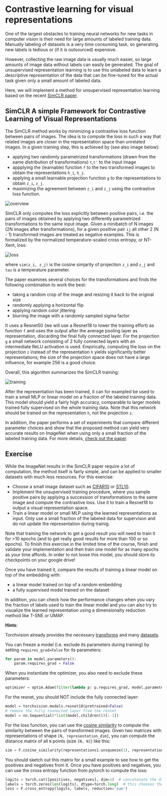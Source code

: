 # Contrastive learning for visual representations

One of the largest obstacles to training neural networks for new tasks in computer vision
is their need for large amounts of labeled training data.
Manually labeling of datasets is a very time consuming task, so generating new labels is tedious or (if it is outsourced) expensive.

However, collecting the raw image data is usually much easier, so large amounts of image data without labels can easily be generated. 
The goal of unsupervised representation learning is to use this unlabeled data to 
learn a descriptive representation of the data that can be fine-tuned for the actual task given only a small amount of labeled data.

Here, we will implement a method for unsupervised representation learning based on the recent [SimCLR paper](https://arxiv.org/abs/2002.05709).


## SimCLR A simple Framework for Contrastive Learning of Visual Representations

The SimCLR method works by minimizing a contrastive loss function between pairs of images.
The idea is to compute the loss in such a way that related images are closer in the representation space
than unrelated images. In a given training step, this is achieved by (see also image below):
- applying two randomly parametrized transformations (drawn from the same distribution of transformations) `t`,`t'` to the input image
- appplying the (learnable) function `f` to the two transformed images to obtain the representations `h_i`, `h_j`.
- applying a small learnable projection function `g` to the representations to obtain `z_i`, `z_j`.
- maximizing the agreement between `z_i` and `z_j` using the contrastive loss function.

![overview](https://user-images.githubusercontent.com/4263537/94680396-f8ecba80-0321-11eb-81db-61874fc87c38.png)

SimCLR only computes the loss explicitly between positive pairs, i.e. the pairs of images obtained by applying two differently parametrized transformations to the same input image. Given a minibatch of N images (2N images after transformations), for a given positive pair `ij` all other  2 (N - 1) transformed images are treated as negative examples.
This is formalized by the normalized temperature-scaled cross entropy, or NT-Xent, loss:

![loss](https://user-images.githubusercontent.com/4263537/94681766-410cdc80-0324-11eb-87b7-08b854a83fa5.png)

where `sim(z_i, z_j)` is the cosine simjarity of projection `z_i` and `z_j` and `tau` is a temperature parameter.

The paper examines several choices for the transformations and finds the following combination to work the best:
- taking a random crop of the image and resizing it back to the original size
- randomly applying a horizontal flip
- applying random color jittering 
- blurring the image with a randomly sampled sigma factor

It uses a Resnet50  (we will use a Resnet18 to lower the training effort) as function `f` and uses the output after the average pooling layer as representation, discarding the final fully connected layer. 
For the  projection `g` a small network consisting of 2 fully connected layers with an intermediate ReLU activation is used. Empirically, computing the loss on the projection `z` instead of the representation `h` yields significantly better representations; the size of the projection 
space does not have a large influence, for example 256 is a good choice.

Overall, this algorithm summarizes the SimCLR training:

![training](https://user-images.githubusercontent.com/4263537/94684528-774c5b00-0328-11eb-9afd-ef9bc270bf28.png)

After the representation has been trained, it can for exampled be used to train a small MLP or linear model on a fraction of the
labeled training data. This model should yield a fairly high accuracy, comparable to larger models trained fully supervised on the whole training data.
Note that this network should be trained on the representation `h`, not the projection `z`.

In addition, the paper performs a set of experiments that compare different parameter choices and show that the
proposed method can yield very accurate results on ImageNet when using only a small fraction of the labeled training data.
For more details, [check out the paper](https://arxiv.org/abs/2002.05709).

## Exercise

While the ImageNet results in the SimCLR paper require a lot of computation, the method itself
is fairly simple, and can be applied to smaller datasets with much less resources.
For this exercise:
- Choose a small image dataset such as [CIFAR10](https://www.cs.toronto.edu/~kriz/cifar.html) or [STL10](https://cs.stanford.edu/~acoates/stl10/). 
- Implement the unsupervised training procedure, where you sample positive pairs by applying a succession of transformations to the same image and compute the contrastive loss. Use it to train a Resnet18 to output a visual representation space.
- Train a linear model or small MLP using the learned representations as input. Only use a small fraction of the labeled data for supervison and do not update the representation during trainig.

Note that training the network to get a good result you will need to train it for >10 epochs (and to get really good results for more than 100 or so epochs).
To finish this exercise in the limited time of the course, finish and validate your implementation and then train one model for as many epochs as your time affords. In order to not loose this model, you should store its checkpoints on your google drive!

Once you have trained it, compare the results of training a linear model on top of the embedding with:
- a linear model trained on top of a random embedding
- a fully supervised model trained on the dataset

In addition, you can check how the performance changes when you vary the fraction of labels used to train the linear model
and you can also try to visualize the learned representation using a dimensionalty reduction method like T-SNE or UMAP.

**Hints**:

Torchvision already provides the necessary [transforms](https://pytorch.org/docs/stable/torchvision/transforms.html) and many [datasets](https://pytorch.org/docs/stable/torchvision/datasets.html).

You can freeze a model (i.e. exclude its parameters during training) by setting `requires_grad=False` for its parameters:
```python
for param in model.parameters():
    param.requires_grad = False
```
When you instantiate the optimizer, you also need to exclude these parameters:
```python
optimizer = optim.Adam(filter(lambda p: p.requires_grad, model.parameters()))

```

For the resnet, you should NOT include the fully connected layer:
```python
model = torchvision.models.resnet18(pretrained=False)
# remove the fully connected layer from the resnet
model = nn.Sequential(*list(model.children())[:-1])
```

For the loss function, you can use the [cosine similarity](https://pytorch.org/docs/stable/nn.functional.html#torch.nn.functional.cosine_similarity) to compute the similarity between the pairs of transformed images.
Given two matrices with representations of shape `[N, representation_dim]`, you can compute the distance matrix of all `N` points (size `[N, N]`) like this:
```python
sim = F.cosine_similarity(representations1.unsqueeze(1), representations2.unsqueeze(0), dim=-1)
```
You should sketch out this matrix for a small example to see how to get the positives and negatives from it. Once you have positives and negatives, you can use the cross entropy function from pytorch to compute the loss:
```python
logits = torch.cat([positives, negatives], dim=1)  # concatenate the distance of the positive and the negatives per sample across the first axis
labels = torch.zeros(len(logits), dtype=torch.long)  # this chooses the zeroth entry for the nominator of the cross entropy function
loss = F.cross_entropy(logits, labels, reduction='sum')
```
